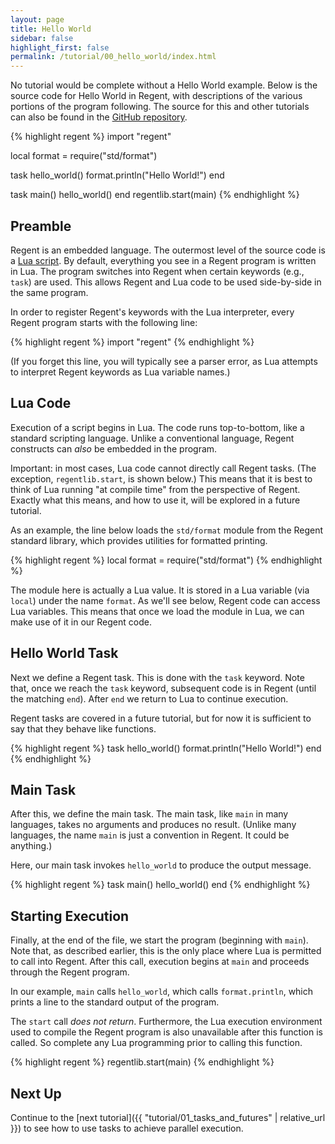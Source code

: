 ```yaml
---
layout: page
title: Hello World
sidebar: false
highlight_first: false
permalink: /tutorial/00_hello_world/index.html
---
```


No tutorial would be complete without a Hello World example. Below is
the source code for Hello World in Regent, with descriptions of the
various portions of the program following. The source for this and
other tutorials can also be found in the [GitHub
repository](https://github.com/StanfordLegion/legion/tree/master/tutorial).

{% highlight regent %}
import "regent"

local format = require("std/format")

task hello_world()
  format.println("Hello World!")
end

task main()
  hello_world()
end
regentlib.start(main)
{% endhighlight %}

## Preamble

Regent is an embedded language. The outermost level of the source code
is a [Lua script](https://www.lua.org/). By default, everything you
see in a Regent program is written in Lua. The program switches into
Regent when certain keywords (e.g., `task`) are used. This allows
Regent and Lua code to be used side-by-side in the same program.

In order to register Regent's keywords with the Lua interpreter, every
Regent program starts with the following line:

{% highlight regent %}
import "regent"
{% endhighlight %}

(If you forget this line, you will typically see a parser error, as
Lua attempts to interpret Regent keywords as Lua variable names.)

## Lua Code

Execution of a script begins in Lua. The code runs top-to-bottom, like
a standard scripting language. Unlike a conventional language, Regent
constructs can *also* be embedded in the program.

Important: in most cases, Lua code cannot directly call Regent
tasks. (The exception, `regentlib.start`, is shown below.) This means
that it is best to think of Lua running "at compile time" from the
perspective of Regent. Exactly what this means, and how to use it,
will be explored in a future tutorial.

As an example, the line below loads the `std/format` module from the
Regent standard library, which provides utilities for formatted
printing.

{% highlight regent %}
local format = require("std/format")
{% endhighlight %}

The module here is actually a Lua value. It is stored in a Lua
variable (via `local`) under the name `format`. As we'll see below,
Regent code can access Lua variables. This means that once we load the
module in Lua, we can make use of it in our Regent code.

## Hello World Task

Next we define a Regent task. This is done with the `task`
keyword. Note that, once we reach the `task` keyword, subsequent code
is in Regent (until the matching `end`). After `end` we return to Lua
to continue execution.

Regent tasks are covered in a future tutorial, but for now it is
sufficient to say that they behave like functions.

{% highlight regent %}
task hello_world()
  format.println("Hello World!")
end
{% endhighlight %}

## Main Task

After this, we define the main task. The main task, like `main` in
many languages, takes no arguments and produces no result. (Unlike
many languages, the name `main` is just a convention in Regent. It
could be anything.)

Here, our main task invokes `hello_world` to produce the output message.

{% highlight regent %}
task main()
  hello_world()
end
{% endhighlight %}

## Starting Execution

Finally, at the end of the file, we start the program (beginning with
`main`). Note that, as described earlier, this is the only place where
Lua is permitted to call into Regent. After this call, execution
begins at `main` and proceeds through the Regent program.

In our example, `main` calls `hello_world`, which calls
`format.println`, which prints a line to the standard output of the
program.

The `start` call *does not return*. Furthermore, the Lua execution
environment used to compile the Regent program is also unavailable
after this function is called. So complete any Lua programming prior
to calling this function.

{% highlight regent %}
regentlib.start(main)
{% endhighlight %}

## Next Up

Continue to the [next tutorial]({{ "tutorial/01_tasks_and_futures" |
relative_url }}) to see how to use tasks to achieve parallel
execution.
